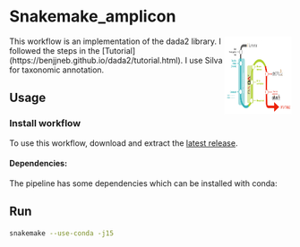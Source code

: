 # Snakemake_amplicon
<img src="pipeline.png" align="right" width="120" height="139" alt="Bonobo Image" />
This workflow is an implementation of the dada2 library. I followed the steps in the [Tutorial](https://benjjneb.github.io/dada2/tutorial.html). I use Silva for taxonomic annotation.

## Usage
### Install workflow
To use this workflow, download and extract the [latest release](https://github.com/snakemake-workflows/amplicon-seq-dada2/releases).
#### Dependencies:
The pipeline has some dependencies which can be installed with conda:

## Run
```bash
snakemake --use-conda -j15
```
